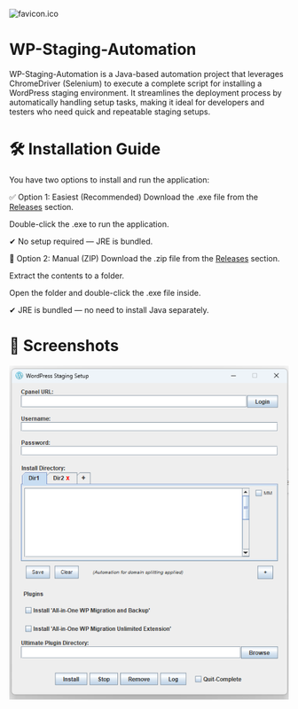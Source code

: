 ![favicon.ico](favicon.ico)
# WP-Staging-Automation
WP-Staging-Automation is a Java-based automation project that leverages ChromeDriver (Selenium) to execute a complete script for installing a WordPress staging environment. It streamlines the deployment process by automatically handling setup tasks, making it ideal for developers and testers who need quick and repeatable staging setups.

# 🛠 Installation Guide
You have two options to install and run the application:

✅ Option 1: Easiest (Recommended)
Download the .exe file from the [Releases](https://github.com/HoongJian-0w0/WP-Staging-Automation/releases) section.

Double-click the .exe to run the application.

✔ No setup required — JRE is bundled.

🧩 Option 2: Manual (ZIP)
Download the .zip file from the [Releases](https://github.com/HoongJian-0w0/WP-Staging-Automation/releases) section.

Extract the contents to a folder.

Open the folder and double-click the .exe file inside.

✔ JRE is bundled — no need to install Java separately.

# 📸 Screenshots
![Home UI.png](screenshots%2FHome%20UI.png)